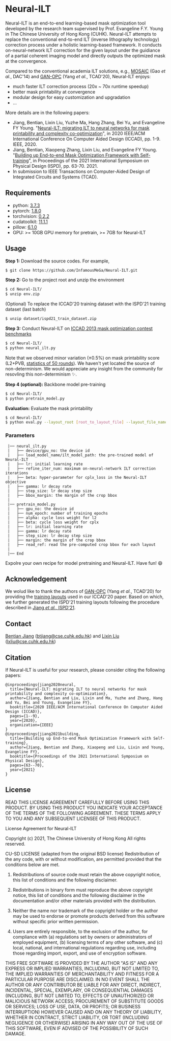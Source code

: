 # Neural-ILT
Neural-ILT is an end-to-end learning-based mask optimization tool developed by the research team supervised by Prof. Evangeline F.Y. Young in The Chinese University of Hong Kong (CUHK). Neural-ILT attempts to replace the conventional end-to-end ILT (inverse lithography technology) correction process under a holistic learning-based framework. It conducts on-neural-network ILT correction for the given layout under the guidiance of a partial coherent imaging model and directly outputs the optimized mask at the convergence.

Compared to the conventional academia ILT solutions, e.g., [MOSAIC](https://ieeexplore.ieee.org/document/6881379) (Gao *et al.*, DAC'14) and [GAN-OPC](https://ieeexplore.ieee.org/document/8465816) (Yang *et al.*, TCAD'20), Neural-ILT enjoys:
- much faster ILT correction process (20x ~ 70x runtime speedup)
- better mask printability at convergence
- modular design for easy customization and upgradation
- ...

More details are in the following papers:
* Jiang, Bentian, Lixin Liu, Yuzhe Ma, Hang Zhang, Bei Yu, and Evangeline FY Young. "[Neural-ILT: migrating ILT to neural networks for mask printability and complexity co-optimization](https://ieeexplore.ieee.org/abstract/document/9256592)", in 2020 IEEE/ACM International Conference On Computer Aided Design (ICCAD), pp. 1-9. IEEE, 2020.
* Jiang, Bentian, Xiaopeng Zhang, Lixin Liu, and Evangeline FY Young. "[Building up End-to-end Mask Optimization Framework with Self-training](https://dl.acm.org/doi/abs/10.1145/3439706.3447050)", in Proceedings of the 2021 International Symposium on Physical Design (ISPD), pp. 63-70. 2021.
* In submission to IEEE Transactions on Computer-Aided Design of Integrated Circuits and Systems (TCAD).

## Requirements
-   python: [3.7.3](https://www.python.org/downloads/)
-   pytorch: [1.8.0](https://pytorch.org/)
-   torchvision: [0.2.2](https://pytorch.org/)
-   cudatoolkit: [11.1.1](https://developer.nvidia.com/cuda-toolkit)
-   pillow: [6.1.0](https://pypi.org/project/Pillow/)
-   GPU: >= 10GB GPU memory for pretrain, >= 7GB for Neural-ILT

## Usage
**Step 1:** Download the source codes. For example,
~~~bash
$ git clone https://github.com/InfamousMeGa/Neural-ILT.git
~~~

**Step 2:** Go to the project root and unzip the environment
~~~bash
$ cd Neural-ILT/
$ unzip env.zip
~~~
(Optional) To replace the ICCAD'20 training dataset with the ISPD'21 training dataset (last batch)
~~~bash
$ unzip dataset/ispd21_train_dataset.zip
~~~

**Step 3:** Conduct Neural-ILT on [ICCAD 2013 mask optimization contest benchmarks](https://ieeexplore.ieee.org/document/6691131)
~~~bash
$ cd Neural-ILT/
$ python neural_ilt.py
~~~
Note that we observed minor variation (±0.5%) on mask printability score (L2+PVB, [statistics of 50 rounds](./stat/variation_test_neural_ilt.xlsx)). We haven't yet located the source of non-determinism. We would appreciate any insight from the community for resovling this non-determinism :sparkles:.

**Step 4 (optional):** Backbone model pre-training
~~~bash
$ cd Neural-ILT/
$ python pretrain_model.py
~~~

**Evaluation:** Evaluate the mask printability
~~~bash
$ cd Neural-ILT/
$ python eval.py --layout_root [root_to_layout_file] --layout_file_name [your_layout_file_name] --mask_root [root_to_mask_file] --mask_file_name [your_mask_file_name]
~~~

### Parameters
```angular2html
 |── neural_ilt.py
 |   ├── device/gpu_no: the device id
 |   ├── load_model_name/ilt_model_path: the pre-trained model of Neural-ILT
 |   ├── lr: initial learning rate
 |   ├── refine_iter_num: maximum on-neural-network ILT correction iterations
 |   ├── beta: hyper-parameter for cplx_loss in the Neural-ILT objective
 |   ├── gamma: lr decay rate
 |   ├── step_size: lr decay step size
 |   ├── bbox_margin: the margin of the crop bbox
 |
 |── pretrain_model.py
 |   ├── gpu_no: the device id
 |   ├── num_epoch: number of training epochs
 |   ├── alpha: cycle loss weight for l2
 |   ├── beta: cycle loss weight for cplx
 |   ├── lr: initial learning rate
 |   ├── gamma: lr decay rate
 |   ├── step_size: lr decay step size
 |   ├── margin: the margin of the crop bbox
 |   ├── read_ref: read the pre-computed crop bbox for each layout
 |
 |── End
```

Expolre your own recipe for model pretraining and Neural-ILT. Have fun! :smile:


## Acknowledgement
We wolud like to thank the authors of [GAN-OPC](https://ieeexplore.ieee.org/document/8465816) (Yang *et al.*, TCAD'20) for providing the [training layouts](https://github.com/phdyang007/GAN-OPC) used in our ICCAD'20 paper. Based on which, we further generated the ISPD'21 training layouts following the procedure described in [Jiang *et al.*, ISPD'21](https://dl.acm.org/doi/abs/10.1145/3439706.3447050).


## Contact
[Bentian Jiang](https://infamousmega.github.io/) (btjiang@cse.cuhk.edu.hk) and [Lixin Liu](https://liulixinkerry.github.io) (lxliu@cse.cuhk.edu.hk)



## Citation
If Neural-ILT is useful for your research, please consider citing the following papers:
```angular2html
@inproceedings{jiang2020neural,
  title={Neural-ILT: migrating ILT to neural networks for mask printability and complexity co-optimization},
  author={Jiang, Bentian and Liu, Lixin and Ma, Yuzhe and Zhang, Hang and Yu, Bei and Young, Evangeline FY},
  booktitle={2020 IEEE/ACM International Conference On Computer Aided Design (ICCAD)},
  pages={1--9},
  year={2020},
  organization={IEEE}
}
@inproceedings{jiang2021building,
  title={Building up End-to-end Mask Optimization Framework with Self-training},
  author={Jiang, Bentian and Zhang, Xiaopeng and Liu, Lixin and Young, Evangeline FY},
  booktitle={Proceedings of the 2021 International Symposium on Physical Design},
  pages={63--70},
  year={2021}
}
```



## License
READ THIS LICENSE AGREEMENT CAREFULLY BEFORE USING THIS PRODUCT. BY USING THIS PRODUCT YOU INDICATE YOUR ACCEPTANCE OF THE TERMS OF THE FOLLOWING AGREEMENT. THESE TERMS APPLY TO YOU AND ANY SUBSEQUENT LICENSEE OF THIS PRODUCT.



License Agreement for Neural-ILT



Copyright (c) 2021, The Chinese University of Hong Kong
All rights reserved.



CU-SD LICENSE (adapted from the original BSD license) Redistribution of the any code, with or without modification, are permitted provided that the conditions below are met. 



1. Redistributions of source code must retain the above copyright notice, this
   list of conditions and the following disclaimer.



2. Redistributions in binary form must reproduce the above copyright notice,
   this list of conditions and the following disclaimer in the documentation
   and/or other materials provided with the distribution.



3. Neither the name nor trademark of the copyright holder or the author may be used to endorse or promote products derived from this software without specific prior written permission.



4. Users are entirely responsible, to the exclusion of the author, for compliance with (a) regulations set by owners or administrators of employed equipment, (b) licensing terms of any other software, and (c) local, national, and international regulations regarding use, including those regarding import, export, and use of encryption software.



THIS FREE SOFTWARE IS PROVIDED BY THE AUTHOR "AS IS" AND ANY EXPRESS OR IMPLIED WARRANTIES, INCLUDING, BUT NOT LIMITED TO, THE IMPLIED WARRANTIES OF MERCHANTABILITY AND FITNESS FOR A PARTICULAR PURPOSE ARE DISCLAIMED. IN NO EVENT SHALL THE AUTHOR OR ANY CONTRIBUTOR BE LIABLE FOR ANY DIRECT, INDIRECT, INCIDENTAL, SPECIAL, EXEMPLARY, OR CONSEQUENTIAL DAMAGES (INCLUDING, BUT NOT LIMITED TO, EFFECTS OF UNAUTHORIZED OR MALICIOUS NETWORK ACCESS; PROCUREMENT OF SUBSTITUTE GOODS OR SERVICES; LOSS OF USE, DATA, OR PROFITS; OR BUSINESS INTERRUPTION) HOWEVER CAUSED AND ON ANY THEORY OF LIABILITY, WHETHER IN CONTRACT, STRICT LIABILITY, OR TORT (INCLUDING NEGLIGENCE OR OTHERWISE) ARISING IN ANY WAY OUT OF THE USE OF THIS SOFTWARE, EVEN IF ADVISED OF THE POSSIBILITY OF SUCH DAMAGE.

